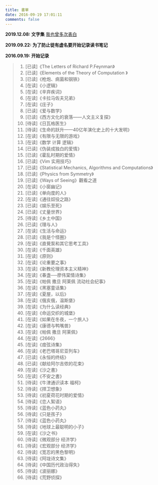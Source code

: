 ```yaml
---
title: 書單
date: 2016-09-19 17:01:11
comments: false
---
```


**2019.12.08: 文字集** [我也曾多次表白](https://github.com/QIanGua/guwenxuan)

**2019.09.22: 为了防止徒有虚名要开始记录读书笔记**
 
**2016.09.19: 开始记录**

> 01. [已读]《The Letters of Richard P.Feynman》
> 02. [已读]《Elements of the Theory of Computation 》
> 03. [已读]《枪炮、病菌和钢铁》
> 04. [在读]《小逻辑》
> 05. [在读]《辛弃疾词》
> 06. [在读]《卡拉马佐夫兄弟》
> 07. [在读]《庄子》
> 08. [已读]《爱与数学》
> 09. [已读]《西方文化的衰落——人文主义复探》
> 10. [待读]《日瓦格医生》
> 11. [待读]《生命的跃升——40亿年演化史上的十大发明》
> 12. [在读]《有限与无限的游戏》
> 13. [在读]《数学 计算 逻辑》
> 14. [已读]《伪装成独白的爱情》
> 15. [已读]《霍乱时期的爱情》
> 16. [已读]《Vim 实用技巧》
> 17. [已读]《Statistical Mechanics, Algorithms and Computations》
> 18. [已读]《Physics from Symmetry》
> 19. [已读]《Ways of Seeing》觀看之道
> 20. [在读]《小窗幽记》
> 21. [已读]《单向度的人》
> 22. [在读]《通往奴役之路》
> 23. [已读]《娱乐至死》
> 24. [已读]《丈量世界》
> 25. [待读]《乡土中国》
> 26. [已读]《理与人》
> 27. [在读]《生活与命运》
> 28. [已读]《我是个怪圈》
> 29. [在读]《直覺泵和其它思考工具》
> 30. [在读]《千面英雄》
> 31. [在读]《原则》
> 32. [在读]《论重要之事》
> 33. [在读]《新教伦理资本主义精神》
> 34. [在读]《春盏──廖伟棠情诗集》
> 35. [在读]《帕佩 撒旦 阿莱佩 流动社会纪事》
> 36. [在读]《黑塞童话集》
> 37. [在读]《夏屋，以后》
> 38. [在读]《俄亥俄，温斯堡》
> 39. [在读]《为什么读经典》
> 40. [在读]《命运交织的城堡》
> 41. [在读]《如果在冬夜，一个旅人》
> 42. [在读]《康德与鸭嘴兽》
> 43. [在读]《帕佩 撒旦 阿莱佩》
> 44. [在读]《2666》
> 45. [在读]《痖弦诗集》
> 46. [在读]《老巴塔哥尼亚列车》
> 47. [已读]《永恒的终结》
> 48. [已读]《献给阿尔吉侬的花束》
> 49. [在读]《沙之書》
> 50. [在读]《不安之書》
> 51. [待读]《牛津通识读本 福柯》
> 52. [待读]《捍卫想象》
> 53. [待读]《初夏荷花时期的爱情》
> 54. [待读]《恋人絮语》
> 55. [待读]《蓝色小药丸》
> 56. [待读]《只是孩子》
> 57. [待读]《蓝色小药丸》
> 58. [待读]《地球上最聪明的小子》
> 59. [在读]《沙之书》
> 60. [待读]《微观部分 经济学》
> 61. [待读]《宏观部分 经济学》
> 62. [待读]《宽忍的黑色黎明》
> 63. [待读]《阿垅诗文集》
> 64. [待读]《中国历代政治得失》
> 65. [待读]《波丽娜》
> 66. [待读]《荒野侦探》

